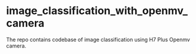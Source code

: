 # image_classification_with_openmv_camera
The repo contains codebase of image classification using H7 Plus Openmv camera. 
